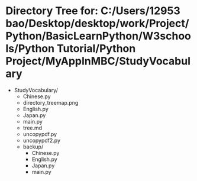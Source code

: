 # Directory Tree for: C:/Users/12953 bao/Desktop/desktop/work/Project/Python/BasicLearnPython/W3schools/Python Tutorial/Python Project/MyAppInMBC/StudyVocabulary

- StudyVocabulary/
    - Chinese.py
    - directory_treemap.png
    - English.py
    - Japan.py
    - main.py
    - tree.md
    - uncopypdf.py
    - uncopypdf2.py
    - backup/
        - Chinese.py
        - English.py
        - Japan.py
        - main.py
